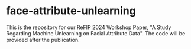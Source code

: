 # face-attribute-unlearning

This is the repository for our ReFIP 2024 Workshop Paper, "A Study Regarding Machine Unlearning on Facial Attribute Data". The code will be provided after the publication.

